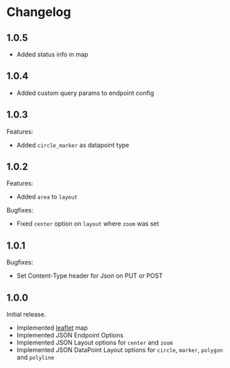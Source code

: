 # Changelog

## 1.0.5
* Added status info in map

## 1.0.4
* Added custom query params to endpoint config

## 1.0.3

Features:
* Added `circle_marker` as datapoint type

## 1.0.2

Features:
* Added `area` to `layout` 

Bugfixes:
* Fixed `center` option on `layout` where `zoom` was set

## 1.0.1

Bugfixes:
 * Set Content-Type header for Json on PUT or POST

## 1.0.0

Initial release.

* Implemented [leaflet](https://leafletjs.com/) map
* Implemented JSON Endpoint Options
* Implemented JSON Layout options for `center` and `zoom`
* Implemented JSON DataPoint Layout options for `circle`, `marker`, `polygon` and `polyline`